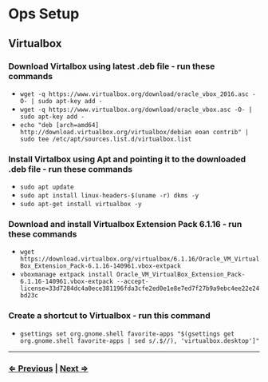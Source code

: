 # Ops Setup

## Virtualbox

### Download Virtalbox using latest .deb file - run these commands

  - ```wget -q https://www.virtualbox.org/download/oracle_vbox_2016.asc -O- | sudo apt-key add -```
  - ```wget -q https://www.virtualbox.org/download/oracle_vbox.asc -O- | sudo apt-key add -```
  - ```echo "deb [arch=amd64] http://download.virtualbox.org/virtualbox/debian eoan contrib" | sudo tee /etc/apt/sources.list.d/virtualbox.list```

### Install Virtalbox using Apt and pointing it to the downloaded .deb file - run these commands

  - ```sudo apt update```
  - ```sudo apt install linux-headers-$(uname -r) dkms -y```
  - ```sudo apt-get install virtualbox -y```

### Download and install Virtualbox Extension Pack 6.1.16 - run these commands

  - ```wget https://download.virtualbox.org/virtualbox/6.1.16/Oracle_VM_VirtualBox_Extension_Pack-6.1.16-140961.vbox-extpack```
  - ```vboxmanage extpack install Oracle_VM_VirtualBox_Extension_Pack-6.1.16-140961.vbox-extpack --accept-license=33d7284dc4a0ece381196fda3cfe2ed0e1e8e7ed7f27b9a9ebc4ee22e24bd23c```

### Create a shortcut to Virtualbox  - run this command

  - ```gsettings set org.gnome.shell favorite-apps "$(gsettings get org.gnome.shell favorite-apps | sed s/.$//), 'virtualbox.desktop']"```

---

### [⇐ Previous](./4-git.md) | [Next ⇒](./6-display.md)
